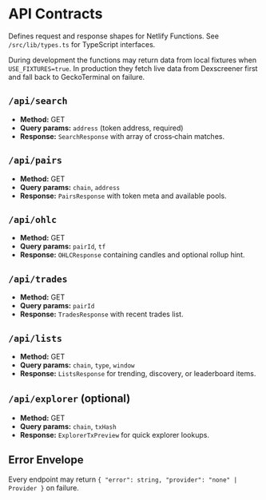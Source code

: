 # API Contracts

Defines request and response shapes for Netlify Functions. See `/src/lib/types.ts` for TypeScript interfaces.

During development the functions may return data from local fixtures when `USE_FIXTURES=true`.
In production they fetch live data from Dexscreener first and fall back to GeckoTerminal on failure.

## `/api/search`
- **Method:** GET
- **Query params:** `address` (token address, required)
- **Response:** `SearchResponse` with array of cross‑chain matches.

## `/api/pairs`
- **Method:** GET
- **Query params:** `chain`, `address`
- **Response:** `PairsResponse` with token meta and available pools.

## `/api/ohlc`
- **Method:** GET
- **Query params:** `pairId`, `tf`
- **Response:** `OHLCResponse` containing candles and optional rollup hint.

## `/api/trades`
- **Method:** GET
- **Query params:** `pairId`
- **Response:** `TradesResponse` with recent trades list.

## `/api/lists`
- **Method:** GET
- **Query params:** `chain`, `type`, `window`
- **Response:** `ListsResponse` for trending, discovery, or leaderboard items.

## `/api/explorer` (optional)
- **Method:** GET
- **Query params:** `chain`, `txHash`
- **Response:** `ExplorerTxPreview` for quick explorer lookups.

## Error Envelope
Every endpoint may return `{ "error": string, "provider": "none" | Provider }` on failure.

